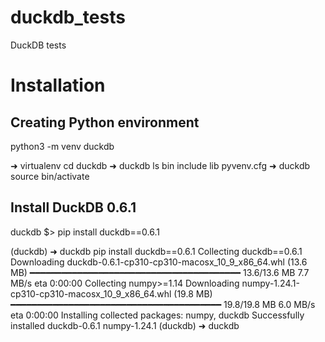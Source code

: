 # duckdb_tests
DuckDB tests

# Installation

## Creating Python environment

python3 -m venv duckdb

➜  virtualenv cd duckdb
➜  duckdb ls
bin        include    lib        pyvenv.cfg
➜  duckdb source bin/activate

## Install DuckDB 0.6.1

duckdb $> pip install duckdb==0.6.1

(duckdb) ➜  duckdb pip install duckdb==0.6.1
Collecting duckdb==0.6.1
  Downloading duckdb-0.6.1-cp310-cp310-macosx_10_9_x86_64.whl (13.6 MB)
     ━━━━━━━━━━━━━━━━━━━━━━━━━━━━━━━━━━━━━━━━ 13.6/13.6 MB 7.7 MB/s eta 0:00:00
Collecting numpy>=1.14
  Downloading numpy-1.24.1-cp310-cp310-macosx_10_9_x86_64.whl (19.8 MB)
     ━━━━━━━━━━━━━━━━━━━━━━━━━━━━━━━━━━━━━━━━ 19.8/19.8 MB 6.0 MB/s eta 0:00:00
Installing collected packages: numpy, duckdb
Successfully installed duckdb-0.6.1 numpy-1.24.1
(duckdb) ➜  duckdb

## 